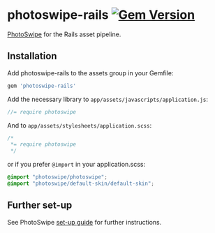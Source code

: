 # photoswipe-rails [![Gem Version](https://badge.fury.io/rb/photoswipe-rails.svg)](https://badge.fury.io/rb/photoswipe-rails)

[PhotoSwipe](http://photoswipe.com/) for the Rails asset pipeline.

## Installation

Add photoswipe-rails to the assets group in your Gemfile:

```ruby
gem 'photoswipe-rails'
```

Add the necessary library to `app/assets/javascripts/application.js`:

```js
//= require photoswipe
```

And to `app/assets/stylesheets/application.scss`:

```css
/*
 *= require photoswipe
 */
```

or if you prefer `@import` in your application.scss:

```css
@import "photoswipe/photoswipe";
@import "photoswipe/default-skin/default-skin";
```

## Further set-up

See PhotoSwipe [set-up guide][1] for further instructions.

[1]: http://photoswipe.com/documentation/getting-started.html#init-add-pswp-to-dom
